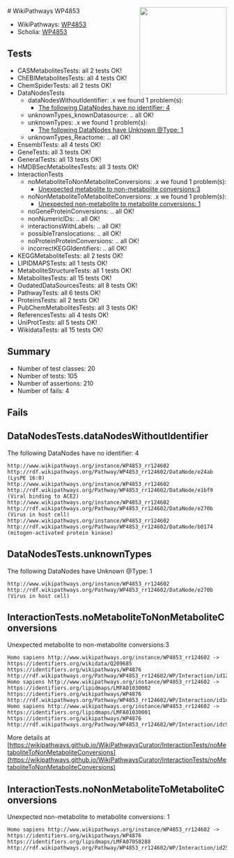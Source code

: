 <img style="float: right; width: 200px" src="https://upload.wikimedia.org/wikipedia/commons/thumb/8/83/Wplogo_with_text_500.png/640px-Wplogo_with_text_500.png" />
# WikiPathways WP4853

* WikiPathways: [WP4853](https://new.wikipathways.org/pathways/WP4853)
* Scholia: [WP4853](https://scholia.toolforge.org/wikipathways/WP4853)
## Tests
* CASMetabolitesTests: all 2 tests OK!
* ChEBIMetabolitesTests: all 4 tests OK!
* ChemSpiderTests: all 2 tests OK!
* DataNodesTests
    * dataNodesWithoutIdentifier: .x we found 1 problem(s):
        * [The following DataNodes have no identifier: 4](#d2d32fa3)
    * unknownTypes_knownDatasource: .. all OK!
    * unknownTypes: .x we found 1 problem(s):
        * [The following DataNodes have Unknown @Type: 1](#839973df)
    * unknownTypes_Reactome: .. all OK!
* EnsemblTests: all 4 tests OK!
* GeneTests: all 3 tests OK!
* GeneralTests: all 13 tests OK!
* HMDBSecMetabolitesTests: all 3 tests OK!
* InteractionTests
    * noMetaboliteToNonMetaboliteConversions: .x we found 1 problem(s):
        * [Unexpected metabolite to non-metabolite conversions:3](#a27bf36f)
    * noNonMetaboliteToMetaboliteConversions: .x we found 1 problem(s):
        * [Unexpected non-metabolite to metabolite conversions: 1](#4b4cfabf)
    * noGeneProteinConversions: .. all OK!
    * nonNumericIDs: .. all OK!
    * interactionsWithLabels: .. all OK!
    * possibleTranslocations: .. all OK!
    * noProteinProteinConversions: .. all OK!
    * incorrectKEGGIdentifiers: .. all OK!
* KEGGMetaboliteTests: all 2 tests OK!
* LIPIDMAPSTests: all 1 tests OK!
* MetaboliteStructureTests: all 1 tests OK!
* MetabolitesTests: all 15 tests OK!
* OudatedDataSourcesTests: all 8 tests OK!
* PathwayTests: all 6 tests OK!
* ProteinsTests: all 2 tests OK!
* PubChemMetabolitesTests: all 3 tests OK!
* ReferencesTests: all 4 tests OK!
* UniProtTests: all 5 tests OK!
* WikidataTests: all 15 tests OK!


## Summary

* Number of test classes: 20
* Number of tests: 105
* Number of assertions: 210
* Number of fails: 4

## Fails

<a name="d2d32fa3" />

## DataNodesTests.dataNodesWithoutIdentifier

The following DataNodes have no identifier: 4
```
http://www.wikipathways.org/instance/WP4853_rr124602 http://rdf.wikipathways.org/Pathway/WP4853_rr124602/DataNode/e24ab (LysPE 16:0)
http://www.wikipathways.org/instance/WP4853_rr124602 http://rdf.wikipathways.org/Pathway/WP4853_rr124602/DataNode/e1bf9 (Viral binding to ACE2)
http://www.wikipathways.org/instance/WP4853_rr124602 http://rdf.wikipathways.org/Pathway/WP4853_rr124602/DataNode/e270b (Virus in host cell)
http://www.wikipathways.org/instance/WP4853_rr124602 http://rdf.wikipathways.org/Pathway/WP4853_rr124602/DataNode/b0174 (mitogen-activated protein kinase)
```

<a name="839973df" />

## DataNodesTests.unknownTypes

The following DataNodes have Unknown @Type: 1
```
http://www.wikipathways.org/instance/WP4853_rr124602 http://rdf.wikipathways.org/Pathway/WP4853_rr124602/DataNode/e270b (Virus in host cell)
```

<a name="a27bf36f" />

## InteractionTests.noMetaboliteToNonMetaboliteConversions

Unexpected metabolite to non-metabolite conversions:3
```
Homo sapiens http://www.wikipathways.org/instance/WP4853_rr124602 -> https://identifiers.org/wikidata/Q209685 https://identifiers.org/wikipathways/WP4876 http://rdf.wikipathways.org/Pathway/WP4853_rr124602/WP/Interaction/id1294b8ad
Homo sapiens http://www.wikipathways.org/instance/WP4853_rr124602 -> https://identifiers.org/lipidmaps/LMFA01030002 https://identifiers.org/wikipathways/WP4876 http://rdf.wikipathways.org/Pathway/WP4853_rr124602/WP/Interaction/id1d17c350
Homo sapiens http://www.wikipathways.org/instance/WP4853_rr124602 -> https://identifiers.org/lipidmaps/LMFA01030001 https://identifiers.org/wikipathways/WP4876 http://rdf.wikipathways.org/Pathway/WP4853_rr124602/WP/Interaction/idc90e2fe3
```

More details at [https://wikipathways.github.io/WikiPathwaysCurator/InteractionTests/noMetaboliteToNonMetaboliteConversions](https://wikipathways.github.io/WikiPathwaysCurator/InteractionTests/noMetaboliteToNonMetaboliteConversions)

<a name="4b4cfabf" />

## InteractionTests.noNonMetaboliteToMetaboliteConversions

Unexpected non-metabolite to metabolite conversions: 1
```
Homo sapiens http://www.wikipathways.org/instance/WP4853_rr124602 -> https://identifiers.org/wikipathways/WP4876 https://identifiers.org/lipidmaps/LMFA07050288 http://rdf.wikipathways.org/Pathway/WP4853_rr124602/WP/Interaction/id2528e08d
```

